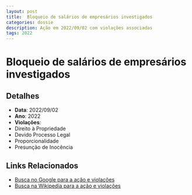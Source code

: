 ```yaml
---
layout: post
title:  Bloqueio de salários de empresários investigados
categories: dossie
description: Ação em 2022/09/02 com violações associadas
tags: 2022
---
```


# Bloqueio de salários de empresários investigados

## Detalhes
- **Data**: 2022/09/02
- **Ano**: 2022
- **Violações**:
- Direito à Propriedade
- Devido Processo Legal
- Proporcionalidade
- Presunção de Inocência

## Links Relacionados
- [Busca no Google para a ação e violações](https://www.google.com/search?q=%22Alexandre%20de%20Moraes%22%20Bloqueio%20de%20sal%C3%A1rios%20de%20empres%C3%A1rios%20investigados%20Direito%20%C3%A0%20Propriedade%20Devido%20Processo%20Legal%20Proporcionalidade%20Presun%C3%A7%C3%A3o%20de%20Inoc%C3%AAncia%202022)
- [Busca na Wikipedia para a ação e violações](https://en.wikipedia.org/w/index.php?search=%22Alexandre%20de%20Moraes%22%20Bloqueio%20de%20sal%C3%A1rios%20de%20empres%C3%A1rios%20investigados%20Direito%20%C3%A0%20Propriedade%20Devido%20Processo%20Legal%20Proporcionalidade%20Presun%C3%A7%C3%A3o%20de%20Inoc%C3%AAncia%202022)
